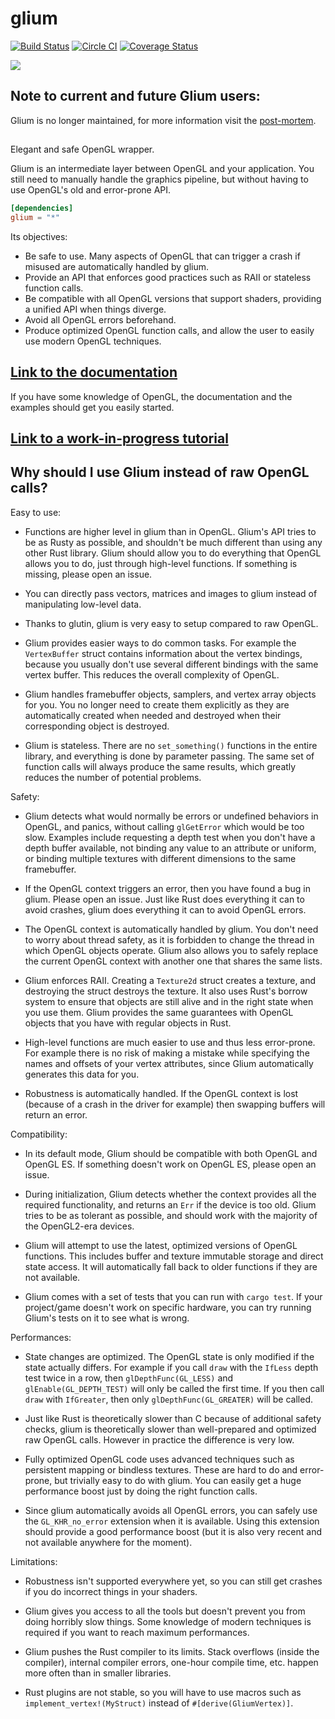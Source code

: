 # glium

[![Build Status](https://travis-ci.org/tomaka/glium.svg?branch=master)](https://travis-ci.org/tomaka/glium) [![Circle CI](https://circleci.com/gh/tomaka/glium/tree/master.svg?style=svg)](https://circleci.com/gh/tomaka/glium/tree/master) [![Coverage Status](https://coveralls.io/repos/tomaka/glium/badge.svg?branch=master&service=github)](https://coveralls.io/github/tomaka/glium?branch=master)

[![](http://meritbadge.herokuapp.com/glium)](https://crates.io/crates/glium)

## Note to current and future Glium users: 

Glium is no longer maintained, for more information visit the [post-mortem](https://users.rust-lang.org/t/glium-post-mortem/7063).

##

Elegant and safe OpenGL wrapper.

Glium is an intermediate layer between OpenGL and your application. You still need to manually handle
the graphics pipeline, but without having to use OpenGL's old and error-prone API.

```toml
[dependencies]
glium = "*"
```

Its objectives:
 - Be safe to use. Many aspects of OpenGL that can trigger a crash if misused are automatically handled by glium.
 - Provide an API that enforces good practices such as RAII or stateless function calls.
 - Be compatible with all OpenGL versions that support shaders, providing a unified API when things diverge.
 - Avoid all OpenGL errors beforehand.
 - Produce optimized OpenGL function calls, and allow the user to easily use modern OpenGL techniques.

## [Link to the documentation](http://tomaka.github.io/glium/glium/index.html)

If you have some knowledge of OpenGL, the documentation and the examples should get you easily started.

## [Link to a work-in-progress tutorial](http://tomaka.github.io/glium/book)

## Why should I use Glium instead of raw OpenGL calls?

Easy to use:

 - Functions are higher level in glium than in OpenGL. Glium's API tries to be as Rusty as
   possible, and shouldn't be much different than using any other Rust library. Glium should
   allow you to do everything that OpenGL allows you to do, just through high-level
   functions. If something is missing, please open an issue.

 - You can directly pass vectors, matrices and images to glium instead of manipulating low-level
   data.

 - Thanks to glutin, glium is very easy to setup compared to raw OpenGL.

 - Glium provides easier ways to do common tasks. For example the `VertexBuffer` struct
   contains information about the vertex bindings, because you usually don't use several different
   bindings with the same vertex buffer. This reduces the overall complexity of OpenGL.

 - Glium handles framebuffer objects, samplers, and vertex array objects for you. You no longer
   need to create them explicitly as they are automatically created when needed and destroyed
   when their corresponding object is destroyed.

 - Glium is stateless. There are no `set_something()` functions in the entire library, and
   everything is done by parameter passing. The same set of function calls will always produce
   the same results, which greatly reduces the number of potential problems.

Safety:

 - Glium detects what would normally be errors or undefined behaviors in OpenGL, and panics,
   without calling `glGetError` which would be too slow. Examples include requesting a depth test
   when you don't have a depth buffer available, not binding any value to an attribute or uniform,
   or binding multiple textures with different dimensions to the same framebuffer.

 - If the OpenGL context triggers an error, then you have found a bug in glium. Please open
   an issue. Just like Rust does everything it can to avoid crashes, glium does everything
   it can to avoid OpenGL errors.

 - The OpenGL context is automatically handled by glium. You don't need to worry about thread
   safety, as it is forbidden to change the thread in which OpenGL objects operate. Glium also
   allows you to safely replace the current OpenGL context with another one that shares the same
   lists.

 - Glium enforces RAII. Creating a `Texture2d` struct creates a texture, and destroying the struct
   destroys the texture. It also uses Rust's borrow system to ensure that objects are still
   alive and in the right state when you use them. Glium provides the same guarantees with OpenGL
   objects that you have with regular objects in Rust.

 - High-level functions are much easier to use and thus less error-prone. For example there is
   no risk of making a mistake while specifying the names and offsets of your vertex attributes,
   since Glium automatically generates this data for you.

 - Robustness is automatically handled. If the OpenGL context is lost (because of a crash in the
   driver for example) then swapping buffers will return an error.

Compatibility:

 - In its default mode, Glium should be compatible with both OpenGL and OpenGL ES. If something
   doesn't work on OpenGL ES, please open an issue.

 - During initialization, Glium detects whether the context provides all the required
   functionality, and returns an `Err` if the device is too old. Glium tries to be as tolerant
   as possible, and should work with the majority of the OpenGL2-era devices.

 - Glium will attempt to use the latest, optimized versions of OpenGL functions. This includes
   buffer and texture immutable storage and direct state access. It will automatically fall back
   to older functions if they are not available.

 - Glium comes with a set of tests that you can run with `cargo test`. If your project/game
   doesn't work on specific hardware, you can try running Glium's tests on it to see what is wrong.

Performances:

 - State changes are optimized. The OpenGL state is only modified if the state actually differs.
   For example if you call `draw` with the `IfLess` depth test twice in a row, then
   `glDepthFunc(GL_LESS)` and `glEnable(GL_DEPTH_TEST)` will only be called the first time. If
   you then call `draw` with `IfGreater`, then only `glDepthFunc(GL_GREATER)` will be called.

 - Just like Rust is theoretically slower than C because of additional safety checks, glium is
   theoretically slower than well-prepared and optimized raw OpenGL calls. However in practice
   the difference is very low.

 - Fully optimized OpenGL code uses advanced techniques such as persistent mapping or bindless
   textures. These are hard to do and error-prone, but trivially easy to do with glium. You can
   easily get a huge performance boost just by doing the right function calls.

 - Since glium automatically avoids all OpenGL errors, you can safely use the `GL_KHR_no_error`
   extension when it is available. Using this extension should provide a good performance boost
   (but it is also very recent and not available anywhere for the moment).

Limitations:

 - Robustness isn't supported everywhere yet, so you can still get crashes if you do incorrect
   things in your shaders.

 - Glium gives you access to all the tools but doesn't prevent you from doing horribly slow
   things. Some knowledge of modern techniques is required if you want to reach maximum
   performances.

 - Glium pushes the Rust compiler to its limits. Stack overflows (inside the compiler),
   internal compiler errors, one-hour compile time, etc. happen more often than in smaller
   libraries.

 - Rust plugins are not stable, so you will have to use macros such as
   `implement_vertex!(MyStruct)` instead of `#[derive(GliumVertex)]`.
